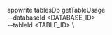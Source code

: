 appwrite tablesDb getTableUsage \
        --databaseId <DATABASE_ID> \
        --tableId <TABLE_ID> \

